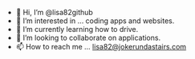 - 👋 Hi, I’m @lisa82github
- 👀 I’m interested in ... coding apps and websites.
- 🌱 I’m currently learning how to drive.
- 💞️ I’m looking to collaborate on applications.
- 📫 How to reach me ... lisa82@jokerundastairs.com

<!---
lisa82github/lisa82github is a ✨ special ✨ repository because its `README.md` (this file) appears on your GitHub profile.
You can click the Preview link to take a look at your changes.
--->
